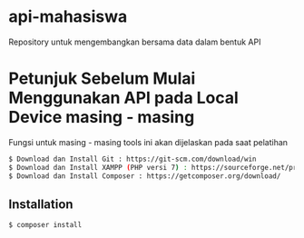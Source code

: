 # api-mahasiswa
Repository untuk mengembangkan bersama data dalam bentuk API

# Petunjuk Sebelum Mulai Menggunakan API pada Local Device masing - masing
  Fungsi untuk masing - masing tools ini akan dijelaskan pada saat pelatihan
```bash
$ Download dan Install Git : https://git-scm.com/download/win
$ Download dan Install XAMPP (PHP versi 7) : https://sourceforge.net/projects/xampp/files/XAMPP%20Windows/7.4.33/xampp-windows-x64-7.4.33-0-VC15-installer.exe/download
$ Download dan Install Composer : https://getcomposer.org/download/
```

## Installation

```bash
$ composer install
```
